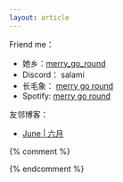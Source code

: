 ```yaml
---
layout: article
---
```


Friend me：
- 她乡：[merry_go_round](https://womenoverseas.com/u/merry_go_round/summary)
- Discord： salami
- 长毛象： [merry go round](https://moresci.sale/@nerdsam)
- Spotify: [merry go round](https://open.spotify.com/user/lzdya7z12gu1rxwffixyq36ca)


友邻博客：
- [June | 六月](https://shiorireads.ca/)


{% comment %}

{% endcomment %}
